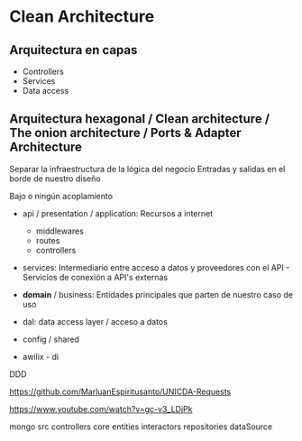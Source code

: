 # Clean Architecture

## Arquitectura en capas

- Controllers
- Services
- Data access

## Arquitectura hexagonal / Clean architecture / The onion architecture / Ports & Adapter Architecture

Separar la infraestructura de la lógica del negocio
Entradas y salidas en el borde de nuestro diseño

Bajo o ningún acoplamiento

- api / presentation / application: Recursos a internet
  - middlewares
  - routes
  - controllers
- services: Intermediario entre acceso a datos y proveedores con el API - Servicios de conexión a API's externas
- **domain** / business: Entidades principales que parten de nuestro caso de uso
- dal: data access layer / acceso a datos
- config / shared

- awilix - di

DDD

https://github.com/MarluanEspiritusanto/UNICDA-Requests

https://www.youtube.com/watch?v=gc-v3_LDjPk

mongo
src
  controllers
  core
    entities
    interactors
    repositories
  dataSource
